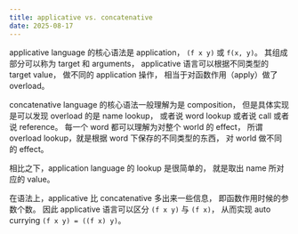 ```yaml
---
title: applicative vs. concatenative
date: 2025-08-17
---
```


applicative language 的核心语法是 application，
`(f x y)` 或 `f(x, y)`。
其组成部分可以称为 target 和 arguments，
applicative 语言可以根据不同类型的 target value，
做不同的 application 操作，
相当于对函数作用（apply）做了 overload。

concatenative language 的核心语法一般理解为是 composition，
但是具体实现是可以发现 overload 的是 name lookup，
或者说 word lookup 或者说 call 或者说 reference。
每一个 word 都可以理解为对整个 world 的 effect，
所谓 overload lookup，就是根据 word 下保存的不同类型的东西，
对 world 做不同的 effect。

相比之下，application language 的 lookup 是很简单的，
就是取出 name 所对应的 value。

在语法上，applicative 比 concatenative 多出来一些信息，
即函数作用时候的参数个数。
因此 applicative 语言可以区分 `(f x y)` 与 `(f x)`，
从而实现 auto currying `(f x y) = ((f x) y)`。
